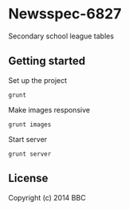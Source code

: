 # Newsspec-6827

Secondary school league tables

## Getting started

Set up the project

```
grunt
```

Make images responsive

```
grunt images
```

Start server

```
grunt server
```

## License
Copyright (c) 2014 BBC